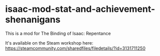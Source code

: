 # isaac-mod-stat-and-achievement-shenanigans

This is a mod for The Binding of Isaac: Repentance

It's available on the Steam workshop here: https://steamcommunity.com/sharedfiles/filedetails/?id=3131711250